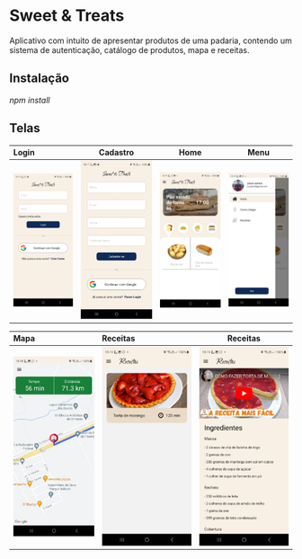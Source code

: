 # Sweet & Treats

Aplicativo com intuito de apresentar produtos de uma padaria, contendo um sistema de autenticação, catálogo de produtos, mapa e receitas.

## Instalação

_npm install_

## Telas

| Login                                         |                     Cadastro                     |                     Home                     |                     Menu                     |
| :-------------------------------------------- | :----------------------------------------------: | :------------------------------------------: | :------------------------------------------: |
| ![](/README%20SWEET%20AND%20TREATS/login.jpg) | ![](/README%20SWEET%20AND%20TREATS/cadastro.jpg) | ![](/README%20SWEET%20AND%20TREATS/home.jpg) | ![](/README%20SWEET%20AND%20TREATS/menu.jpg) |

| Mapa                                         | Receitas                                         |                     Receitas                      |
| :------------------------------------------- | :----------------------------------------------- | :-----------------------------------------------: |
| ![](/README%20SWEET%20AND%20TREATS/mapa.jpg) | ![](/README%20SWEET%20AND%20TREATS/receitas.jpg) | ![](/README%20SWEET%20AND%20TREATS/receitas2.jpg) |
